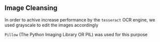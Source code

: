 ## Image Cleansing

In order to achive increase performance by the `tesseract` OCR engine, we used grayscale to edit the images accordingly

`Pillow` (The Python Imaging Library OR PIL) was used for this purpose